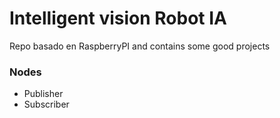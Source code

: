# Intelligent vision Robot IA
Repo basado en RaspberryPI and contains some good projects


### Nodes
- Publisher
- Subscriber
